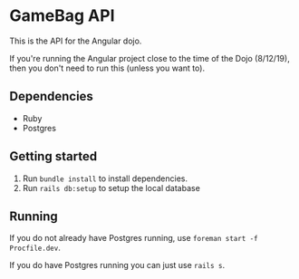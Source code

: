GameBag API
===========

This is the API for the Angular dojo.

If you're running the Angular project close to the time of the Dojo (8/12/19), then you don't need to run this (unless you want to).

## Dependencies

* Ruby
* Postgres

## Getting started

1. Run `bundle install` to install dependencies.
1. Run `rails db:setup` to setup the local database

## Running

If you do not already have Postgres running, use `foreman start -f Procfile.dev`.

If you do have Postgres running you can just use `rails s`.
